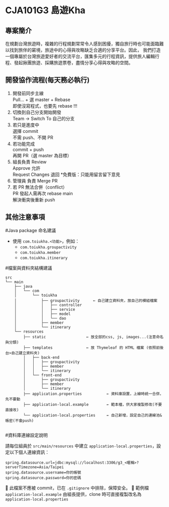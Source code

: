 # CJA101G3 島遊Kha

## 專案簡介
在規劃台灣旅遊時，複雜的行程規劃常常令人感到困擾，獨自旅行時也可能面臨難以找到旅伴的窘境，旅途中的心得與攻略缺乏合適的分享平台。因此，
我們打造一個專屬於台灣旅遊愛好者的交流平台，匯集多元的行程資訊，提供旅人編輯行程、發起揪團旅遊、採購旅遊票卷，盡情分享心得與攻略的空間。

## 開發協作流程(每天務必執行)
1. 開發前同步主線  
    Pull… + 選 master + Rebase  
    即使沒寫程式，也要先 rebase !!!
2. 切換到自己分支開始開發  
    Team → Switch To 自己的分支
3. 若只是進度中  
    選擇 commit  
    不需 push、不開 PR
4. 若功能完成  
    commit + push  
    再開 PR（選 master 為目標）
5. 組長負責 Review  
    Approve 允許  
    Request Changes 退回
    *免費版：只能用留言留下意見
6. 管理員 負責 Merge PR
7. 若 PR 無法合併（conflict）  
    PR 發起人需再次 rebase main  
    解決衝突後重新 push

## 其他注意事項
#Java package 命名建議

- 使用 `com.toiukha.<功能>`，例如：
    - `com.toiukha.groupactivity`
    - `com.toiukha.member`
    - `com.toiukha.itinerary`

#檔案與資料夾結構建議

```
src
└── main
    ├── java
    │   └── com
    │       └── toiukha  
    │           ├── groupactivity      ← 自己建立資料夾，放自己的模組檔案
    │           │   ├── controller
    │           │   ├── service
    │           │   ├── model
    │           │   └── dao
    │           ├── member
    │           └── itinerary
    └── resources
        ├── static                  ← 放全部的css, js, images...(注意命名與分類)
        ├── templates               ← 放 Thymeleaf 的 HTML 檔案 (依照前後台>自己建立資料夾)
        │   ├── back-end
        │   │   ├── groupactivity
        │   │   ├── member
        │   │   └── itinerary
        │   └── front-end
        │       ├── groupactivity
        │       ├── member
        │       └── itinerary
        ├── application.properties           ← 資料庫設置，上線時統一合併，先不要動
        ├── application-local.example        ← 範本檔，供大家複製修改(不要直接改)
        └── application-local.properties     ← 自己新增，設定自己的連線池&帳密(不會push)


```

#資料庫連線設定說明

請每位組員於 `src/main/resources` 中建立 `application-local.properties`，設定以下個人連線資訊：

```
spring.datasource.url=jdbc:mysql://localhost:3306/g3_<暱稱>?serverTimezone=Asia/Taipei
spring.datasource.username=你的帳號
spring.datasource.password=你的密碼

```

📌 此檔案不應被 commit，已在 `.gitignore` 中排除，保障安全。 📌 範例檔 `application-local.example` 由組長提供，clone 時可直接複製改名為 `application-local.properties`
